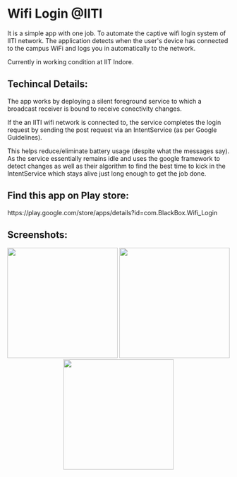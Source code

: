 <h1>Wifi Login @IITI</h1>
<p>
It is a simple app with one job. To automate the captive wifi login system of IITI network.
The application detects when the user's device has connected to the campus WiFi and logs you in automatically to the network.</p>
<p>
Currently in working condition at IIT Indore.
</p>
<h2>Techincal Details:</h2>
<p> The app works by deploying a silent foreground service to which a broadcast receiver is bound to receive conectivity changes.</p>
<p> If the an IITI wifi network is connected to, the service completes the login request by sending the post request via an IntentService (as per Google Guidelines).</p>
<p>This helps reduce/eliminate battery usage (despite what the messages say). As the service essentially remains idle and uses the google framework to detect changes as well as their algorithm to find the best time to kick in the IntentService which stays alive just long enough to get the job done.</p>

<h2>Find this app on Play store:</h2>
<a>https://play.google.com/store/apps/details?id=com.BlackBox.Wifi_Login</a>

<h2>Screenshots:</h2>
<p align="center">
<img src="https://iiti-blackbox.000webhostapp.com/Screenshots/wifi/p1.jpg" width="250"/>
<img src="https://iiti-blackbox.000webhostapp.com/Screenshots/wifi/p2.jpg" width="250"/>
<img src="https://iiti-blackbox.000webhostapp.com/Screenshots/wifi/p3.jpg" width="250"/>
</p>
